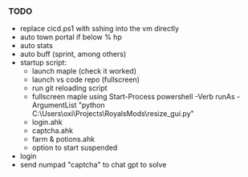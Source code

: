 ### TODO

- replace cicd.ps1 with sshing into the vm directly
- auto town portal if below % hp
- auto stats
- auto buff (sprint, among others)
- startup script:
    - launch maple (check it worked)
    - launch vs code repo (fullscreen)
    - run git reloading script
    - fullscreen maple using Start-Process powershell -Verb runAs -ArgumentList "python C:\Users\oxi\Projects\RoyalsMods\resize_gui.py"
    - login.ahk
    - captcha.ahk
    - farm & potions.ahk
    - option to start suspended
- login
- send numpad "captcha" to chat gpt to solve